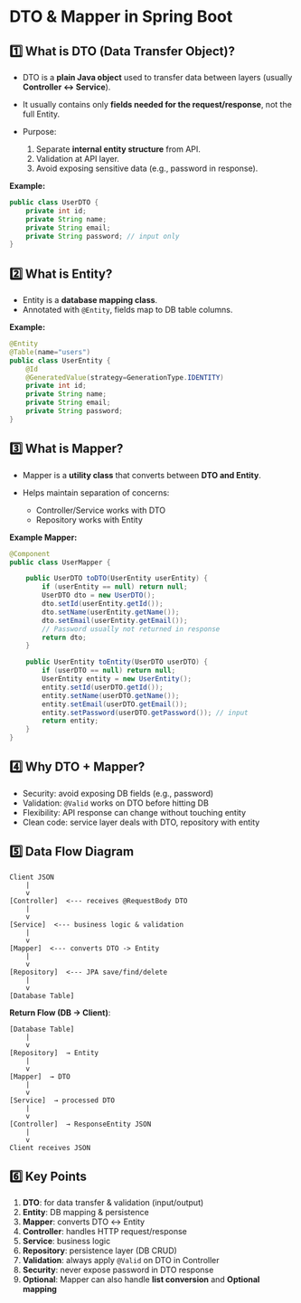 # DTO & Mapper in Spring Boot

## 1️⃣ What is DTO (Data Transfer Object)?

* DTO is a **plain Java object** used to transfer data between layers (usually **Controller ↔ Service**).
* It usually contains only **fields needed for the request/response**, not the full Entity.
* Purpose:

  1. Separate **internal entity structure** from API.
  2. Validation at API layer.
  3. Avoid exposing sensitive data (e.g., password in response).

**Example:**

```java
public class UserDTO {
    private int id;
    private String name;
    private String email;
    private String password; // input only
}
```

## 2️⃣ What is Entity?

* Entity is a **database mapping class**.
* Annotated with `@Entity`, fields map to DB table columns.

**Example:**

```java
@Entity
@Table(name="users")
public class UserEntity {
    @Id
    @GeneratedValue(strategy=GenerationType.IDENTITY)
    private int id;
    private String name;
    private String email;
    private String password;
}
```

## 3️⃣ What is Mapper?

* Mapper is a **utility class** that converts between **DTO and Entity**.
* Helps maintain separation of concerns:

  * Controller/Service works with DTO
  * Repository works with Entity

**Example Mapper:**

```java
@Component
public class UserMapper {

    public UserDTO toDTO(UserEntity userEntity) {
        if (userEntity == null) return null;
        UserDTO dto = new UserDTO();
        dto.setId(userEntity.getId());
        dto.setName(userEntity.getName());
        dto.setEmail(userEntity.getEmail());
        // Password usually not returned in response
        return dto;
    }

    public UserEntity toEntity(UserDTO userDTO) {
        if (userDTO == null) return null;
        UserEntity entity = new UserEntity();
        entity.setId(userDTO.getId());
        entity.setName(userDTO.getName());
        entity.setEmail(userDTO.getEmail());
        entity.setPassword(userDTO.getPassword()); // input
        return entity;
    }
}
```

## 4️⃣ Why DTO + Mapper?

* Security: avoid exposing DB fields (e.g., password)
* Validation: `@Valid` works on DTO before hitting DB
* Flexibility: API response can change without touching entity
* Clean code: service layer deals with DTO, repository with entity

## 5️⃣ Data Flow Diagram

```
Client JSON
    |
    v
[Controller]  <--- receives @RequestBody DTO
    |
    v
[Service]  <--- business logic & validation
    |
    v
[Mapper]  <--- converts DTO -> Entity
    |
    v
[Repository]  <--- JPA save/find/delete
    |
    v
[Database Table]
```

**Return Flow (DB → Client)**:

```
[Database Table]
    |
    v
[Repository]  → Entity
    |
    v
[Mapper]  → DTO
    |
    v
[Service]  → processed DTO
    |
    v
[Controller]  → ResponseEntity JSON
    |
    v
Client receives JSON
```

## 6️⃣ Key Points

1. **DTO**: for data transfer & validation (input/output)
2. **Entity**: DB mapping & persistence
3. **Mapper**: converts DTO ↔ Entity
4. **Controller**: handles HTTP request/response
5. **Service**: business logic
6. **Repository**: persistence layer (DB CRUD)
7. **Validation**: always apply `@Valid` on DTO in Controller
8. **Security**: never expose password in DTO response
9. **Optional**: Mapper can also handle **list conversion** and **Optional mapping**
